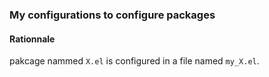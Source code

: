 ### My configurations to configure packages

#### Rationnale

pakcage nammed `X.el` is configured in a file named `my_X.el`.
